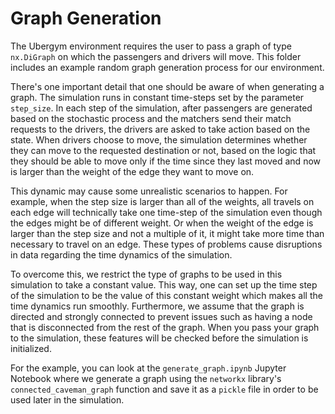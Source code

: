 # Graph Generation

The Ubergym environment requires the user to pass a graph of type `nx.DiGraph` on which the passengers and drivers will move. This folder includes an example random graph generation process for our environment. 

There's one important detail that one should be aware of when generating a graph. The simulation runs in constant time-steps set by the parameter `step_size`. In each step of the simulation, after passengers are generated based on the stochastic process and the matchers send their match requests to the drivers, the drivers are asked to take action based on the state. When drivers choose to move, the simulation determines whether they can move to the requested destination or not, based on the logic that they should be able to move only if the time since they last moved and now is larger than the weight of the edge they want to move on. 

This dynamic may cause some unrealistic scenarios to happen. For example, when the step size is larger than all of the weights, all travels on each edge will technically take one time-step of the simulation even though the edges might be of different weight. Or when the weight of the edge is larger than the step size and not a multiple of it, it might take more time than necessary to travel on an edge. These types of problems cause disruptions in data regarding the time dynamics of the simulation.

To overcome this, we restrict the type of graphs to be used in this simulation to take a constant value. This way, one can set up the time step of the simulation to be the value of this constant weight which makes all the time dynamics run smoothly. Furthermore, we assume that the graph is directed and strongly connected to prevent issues such as having a node that is disconnected from the rest of the graph. When you pass your graph to the simulation, these features will be checked before the simulation is initialized. 

For the example, you can look at the `generate_graph.ipynb` Jupyter Notebook where we generate a graph using the `networkx` library's `connected_caveman_graph` function and save it as a `pickle` file in order to be used later in the simulation. 